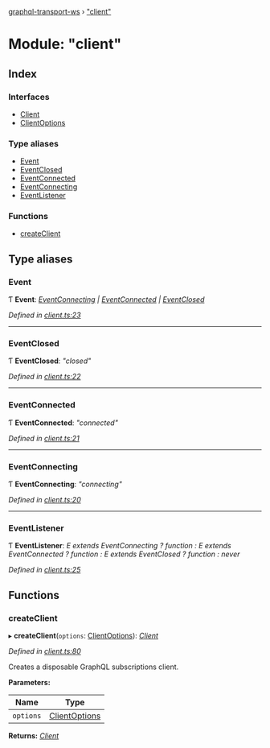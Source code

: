 [graphql-transport-ws](../README.md) › ["client"](_client_.md)

# Module: "client"

## Index

### Interfaces

* [Client](../interfaces/_client_.client.md)
* [ClientOptions](../interfaces/_client_.clientoptions.md)

### Type aliases

* [Event](_client_.md#event)
* [EventClosed](_client_.md#eventclosed)
* [EventConnected](_client_.md#eventconnected)
* [EventConnecting](_client_.md#eventconnecting)
* [EventListener](_client_.md#eventlistener)

### Functions

* [createClient](_client_.md#createclient)

## Type aliases

###  Event

Ƭ **Event**: *[EventConnecting](_client_.md#eventconnecting) | [EventConnected](_client_.md#eventconnected) | [EventClosed](_client_.md#eventclosed)*

*Defined in [client.ts:23](https://github.com/enisdenjo/graphql-transport-ws/blob/757c6e9/src/client.ts#L23)*

___

###  EventClosed

Ƭ **EventClosed**: *"closed"*

*Defined in [client.ts:22](https://github.com/enisdenjo/graphql-transport-ws/blob/757c6e9/src/client.ts#L22)*

___

###  EventConnected

Ƭ **EventConnected**: *"connected"*

*Defined in [client.ts:21](https://github.com/enisdenjo/graphql-transport-ws/blob/757c6e9/src/client.ts#L21)*

___

###  EventConnecting

Ƭ **EventConnecting**: *"connecting"*

*Defined in [client.ts:20](https://github.com/enisdenjo/graphql-transport-ws/blob/757c6e9/src/client.ts#L20)*

___

###  EventListener

Ƭ **EventListener**: *E extends EventConnecting ? function : E extends EventConnected ? function : E extends EventClosed ? function : never*

*Defined in [client.ts:25](https://github.com/enisdenjo/graphql-transport-ws/blob/757c6e9/src/client.ts#L25)*

## Functions

###  createClient

▸ **createClient**(`options`: [ClientOptions](../interfaces/_client_.clientoptions.md)): *[Client](../interfaces/_client_.client.md)*

*Defined in [client.ts:80](https://github.com/enisdenjo/graphql-transport-ws/blob/757c6e9/src/client.ts#L80)*

Creates a disposable GraphQL subscriptions client.

**Parameters:**

Name | Type |
------ | ------ |
`options` | [ClientOptions](../interfaces/_client_.clientoptions.md) |

**Returns:** *[Client](../interfaces/_client_.client.md)*
